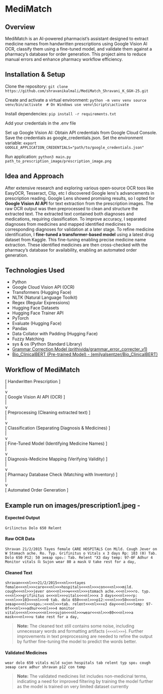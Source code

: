# MediMatch

## Overview
MediMatch is an AI-powered pharmacist’s assistant designed to extract medicine names from handwritten prescriptions using Google Vision AI OCR, classify them using a fine-tuned model, and validate them against a pharmacy’s database for order generation. This project aims to reduce manual errors and enhance pharmacy workflow efficiency.


## Installation & Setup
Clone the repository:
   `git clone https://github.com/shravanikalmali/MediMatch_Shravani_K_GGH-25.git`

Create and activate a virtual environment:
`python -m venv venv
source venv/bin/activate  # On Windows use venv\Scripts\activate`

Install dependencies:
`pip install -r requirements.txt`

Add your credentials in the .env file

Set up Google Vision AI:
Obtain API credentials from Google Cloud Console.
Save the credentials as google_credentials.json.
Set the environment variable:
`export GOOGLE_APPLICATION_CREDENTIALS="path/to/google_credentials.json"`

Run application:
`python3 main.py path_to_prescription_image/prescription_image.png`


## Idea and Approach
After extensive research and exploring various open-source OCR toos like EasyOCR, Tesseract, Clip, etc I discovered Google lens's advancements in prescription reading. Google Lens showed promising results, so I opted for **Google Vision AI API** for text extraction from the prescription images. The raw OCR output was then preprocessed to clean and structure the extracted text. The extracted text contained both diagnoses and medications, requiring classification. To improve accuracy, I separated diagnoses from medicines and mapped identified medicines to corresponding diagnoses for validation at a later stage. To refine medicine identification, I **fine-tuned a transformer-based model** using a latest drug dataset from Kaggle. This fine-tuning enabling precise medicine name extraction. These identified medicines are then cross-checked with the pharmacy’s database for availability, enabling an automated order generation.

## Technologies Used
- Python
- Google Cloud Vision API (OCR)
- Transformers (Hugging Face)
- NLTK (Natural Language Toolkit)
- Regex (Regular Expressions)
- Hugging Face Datasets
- Hugging Face Trainer API
- PyTorch
- Evaluate (Hugging Face)
- Pandas
- Data Collator with Padding (Hugging Face)
- Fuzzy Matching
- sys & os (Python Standard Library)
- [Grammar Correction Model (prithivida/grammar_error_correcter_v1)](https://huggingface.co/prithivida/grammar_error_correcter_v1)
- [Bio_ClinicalBERT (Pre-trained Model) - (emilyalsentzer/Bio_ClinicalBERT)](https://huggingface.co/emilyalsentzer/Bio_ClinicalBERT)


## Workflow of MediMatch

[ Handwritten Prescription ]  
           |  
           v  
[ Google Vision AI API (OCR) ]  
           |  
           v  
[ Preprocessing (Cleaning extracted text) ]  
           |  
           v  
[ Classification (Separating Diagnosis & Medicines) ]  
           |  
           v  
[ Fine-Tuned Model (Identifying Medicine Names) ]  
           |  
           v  
[ Diagnosis-Medicine Mapping (Verifying Validity) ]  
           |  
           v  
[ Pharmacy Database Check (Matching with Inventory) ]  
           |  
           v  
[ Automated Order Generation ]  


## Example run on images/prescription1.jpeg -

#### Expected Output

`Grilinctus
Dolo 650
Relent`

#### Raw OCR Data

`Shravan
21/2/2015
Tayes female
CARE
HOSPITALS
Con
Mild. Cough
Jever on
W
Stomach ache.
Ro. Typ.
Grifinitus o
Vitals
x 3 days
Rp:
103
(0) Tab. Dolo 650
P12:
50
зевар
spo₂:
Tab. Relent
"X3 day
temp: 97-0F
Adhur
4 Monitor vitals
વિ
Sujon
wear
80
a mask
U take rest for a day,`

#### Cleaned Text

`shravan<<<nl>>>21/2/2015<<<nl>>>tayes female<<<nl>>>care<<<nl>>>hospitals<<<nl>>>con<<<nl>>>mild. cough<<<nl>>>jever on<<<nl>>>w<<<nl>>>stomach ache.<<<nl>>>ro. typ.<<<nl>>>grifinitus o<<<nl>>>vitals<<<nl>>>x 3 days<<<nl>>>rp:<<<nl>>>103<<<nl>>>0 tab. dolo 650<<<nl>>>p12:<<<nl>>>50<<<nl>>> зевар<<<nl>>>spo₂:<<<nl>>>tab. relent<<<nl>>>x3 day<<<nl>>>temp: 97-0f<<<nl>>>adhur<<<nl>>>4 monitor vitals<<<nl>>>વ<<<nl>>>sujon<<<nl>>>wear<<<nl>>>80<<<nl>>>a mask<<<nl>>>u take rest for a day,`
> **Note:** The cleaned text still contains some noise, including unnecessary words and formatting artifacts (`<<<nl>>>`). Further improvements in text preprocessing are needed to refine the output by further fine-tuning the model to predict the words better.


#### Validated Medicines
`wear
  dolo 650
  vitals
  mild
  sujon
  hospitals
  tab
  relent
  typ
  spo₂
  cough
  зевар
  care
  adhur
  shravan
  p12
  con
  temp`

> **Note:** The validated medicines list includes non-medicinal terms, indicating a need for improved filtering by training the model further as the model is trained on very limited dataset currently



